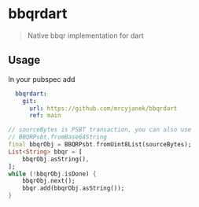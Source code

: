 # bbqrdart

> Native bbqr implementation for dart

## Usage

In your pubspec add

```yaml
  bbqrdart:
    git:
      url: https://github.com/mrcyjanek/bbqrdart
      ref: main
```

```dart
// sourceBytes is PSBT transaction, you can also use
// BBQRPsbt.fromBase64String
final bbqrObj = BBQRPsbt.fromUint8List(sourceBytes);
List<String> bbqr = [
    bbqrObj.asString(),
];
while (!bbqrObj.isDone) {
    bbqrObj.next();
    bbqr.add(bbqrObj.asString());
}
```

